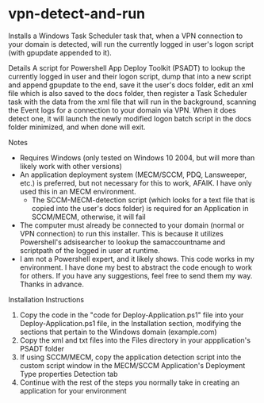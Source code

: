 # vpn-detect-and-run

Installs a Windows Task Scheduler task that, when a VPN connection to your domain is detected, will run the currently logged in user's logon script (with gpupdate appended to it).

Details
A script for Powershell App Deploy Toolkit (PSADT) to lookup the currently logged in user and their logon script, dump that into a new script and append gpupdate to the end, save it the user's docs folder, edit an xml file which is also saved to the docs folder, then register a Task Scheduler task with the data from the xml file that will run in the background, scanning the Event logs for a connection to your domain via VPN. When it does detect one, it will launch the newly modified logon batch script in the docs folder minimized, and when done will exit.


Notes

- Requires Windows (only tested on Windows 10 2004, but will more than likely work with other versions)
- An application deployment system (MECM/SCCM, PDQ, Lansweeper, etc.) is preferred, but not necessary for this to work, AFAIK. I have only used this in an MECM environment.
    - The SCCM-MECM-detection script (which looks for a text file that is copied into the user's docs folder) is required for an Application in SCCM/MECM, otherwise, it will fail
- The computer must already be connected to your domain (normal or VPN connection) to run this installer. This is because it utilizes Powershell's adsisearcher to lookup the samaccountname and scriptpath of the logged in user at runtime.
- I am not a Powershell expert, and it likely shows. This code works in my environment. I have done my best to abstract the code enough to work for others. If you have any suggestions, feel free to send them my way. Thanks in advance.


Installation Instructions

1. Copy the code in the "code for Deploy-Application.ps1" file into your Deploy-Application.ps1 file, in the Installation section, modifying the sections that pertain to the Windows domain (example.com)
2. Copy the xml and txt files into the Files directory in your appplication's PSADT folder
3. If using SCCM/MECM, copy the application detection script into the custom script window in the MECM/SCCM Application's Deployment Type properties Detection tab
4. Continue with the rest of the steps you normally take in creating an application for your environment
